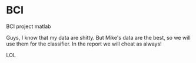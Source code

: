 # BCI
BCI project matlab

Guys, I know that my data are shitty. But Mike's data are the best, so we will use them for the classifier. In the report
we will cheat as always!

LOL
